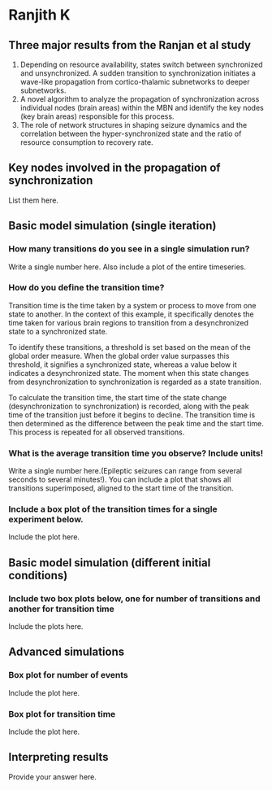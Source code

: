 # Ranjith K

## Three major results from the Ranjan et al study

1. Depending on resource availability, states switch between synchronized and unsynchronized. A sudden transition to synchronization initiates a wave-like propagation from cortico-thalamic subnetworks to deeper subnetworks.
2. A novel algorithm to analyze the propagation of synchronization across individual nodes (brain areas) within the MBN and identify the key nodes (key brain areas) responsible for this process.
3. The role of network structures in shaping seizure dynamics and the correlation between the hyper-synchronized state and the ratio of resource consumption to recovery rate.

## Key nodes involved in the propagation of synchronization

List them here.

## Basic model simulation (single iteration)

### How many transitions do you see in a single simulation run?
Write a single number here. Also include a plot of the entire timeseries.

### How do you define the transition time?
Transition time is the time taken by a system or process to move from one state to another. In the context of this example, it specifically denotes the time taken for various brain regions to transition from a desynchronized state to a synchronized state.

To identify these transitions, a threshold is set based on the mean of the global order measure. When the global order value surpasses this threshold, it signifies a synchronized state, whereas a value below it indicates a desynchronized state. The moment when this state changes from desynchronization to synchronization is regarded as a state transition.

To calculate the transition time, the start time of the state change (desynchronization to synchronization) is recorded, along with the peak time of the transition just before it begins to decline. The transition time is then determined as the difference between the peak time and the start time. This process is repeated for all observed transitions.

### What is the average transition time you observe? Include units!
Write a single number here.(Epileptic seizures can range from several seconds to several minutes!).
You can include a plot that shows all transitions superimposed, aligned to the start time of the transition.

### Include a box plot of the transition times for a single experiment below.
Include the plot here.


## Basic model simulation (different initial conditions)

### Include two box plots below, one for number of transitions and another for transition time
Include the plots here.

## Advanced simulations

### Box plot for number of events
Include the plot here.


### Box plot for transition time
Include the plot here.

## Interpreting results

Provide your answer here.
